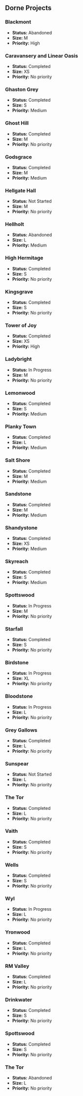 ## Dorne Projects

### Blackmont

- **Status:** Abandoned
- **Size:**  M
- **Priority:**  High

### Caravansery and Linear Oasis

- **Status:** Completed
- **Size:**  XS
- **Priority:**  No priority

### Ghaston Grey

- **Status:** Completed
- **Size:**  S
- **Priority:**  Medium

### Ghost Hill

- **Status:** Completed
- **Size:**  M
- **Priority:**  No priority

### Godsgrace

- **Status:** Completed
- **Size:**  M
- **Priority:**  Medium

### Hellgate Hall

- **Status:** Not Started
- **Size:**  M
- **Priority:**  No priority

### Hellholt

- **Status:** Abandoned
- **Size:**  L
- **Priority:**  Medium

### High Hermitage

- **Status:** Completed
- **Size:**  S
- **Priority:**  No priority

### Kingsgrave

- **Status:** Completed
- **Size:**  S
- **Priority:**  No priority

### Tower of Joy

- **Status:** Completed
- **Size:**  XS
- **Priority:**  High

### Ladybright

- **Status:** In Progress
- **Size:**  M
- **Priority:**  No priority

### Lemonwood

- **Status:** Completed
- **Size:**  S
- **Priority:**  Medium

### Planky Town

- **Status:** Completed
- **Size:**  L
- **Priority:**  Medium

### Salt Shore

- **Status:** Completed
- **Size:**  M
- **Priority:**  Medium

### Sandstone

- **Status:** Completed
- **Size:**  M
- **Priority:**  Medium

### Shandystone

- **Status:** Completed
- **Size:**  XS
- **Priority:**  Medium

### Skyreach

- **Status:** Completed
- **Size:**  S
- **Priority:**  Medium

### Spottswood

- **Status:** In Progress
- **Size:**  M
- **Priority:**  No priority

### Starfall

- **Status:** Completed
- **Size:**  S
- **Priority:**  No priority

### Birdstone

- **Status:** In Progress
- **Size:**  XL
- **Priority:**  No priority

### Bloodstone

- **Status:** In Progress
- **Size:**  L
- **Priority:**  No priority

### Grey Gallows

- **Status:** Completed
- **Size:**  L
- **Priority:**  No priority

### Sunspear

- **Status:** Not Started
- **Size:**  L
- **Priority:**  No priority

### The Tor

- **Status:** Completed
- **Size:**  L
- **Priority:**  No priority

### Vaith

- **Status:** Completed
- **Size:**  S
- **Priority:**  No priority

### Wells

- **Status:** Completed
- **Size:**  S
- **Priority:**  No priority

### Wyl

- **Status:** In Progress
- **Size:**  L
- **Priority:**  No priority

### Yronwood

- **Status:** Completed
- **Size:**  L
- **Priority:**  No priority

### RM Valley

- **Status:** Completed
- **Size:**  L
- **Priority:**  No priority

### Drinkwater

- **Status:** Completed
- **Size:**  S
- **Priority:**  No priority

### Spottswood

- **Status:** Completed
- **Size:**  S
- **Priority:**  No priority

### The Tor

- **Status:** Abandoned
- **Size:**  L
- **Priority:**  No priority

